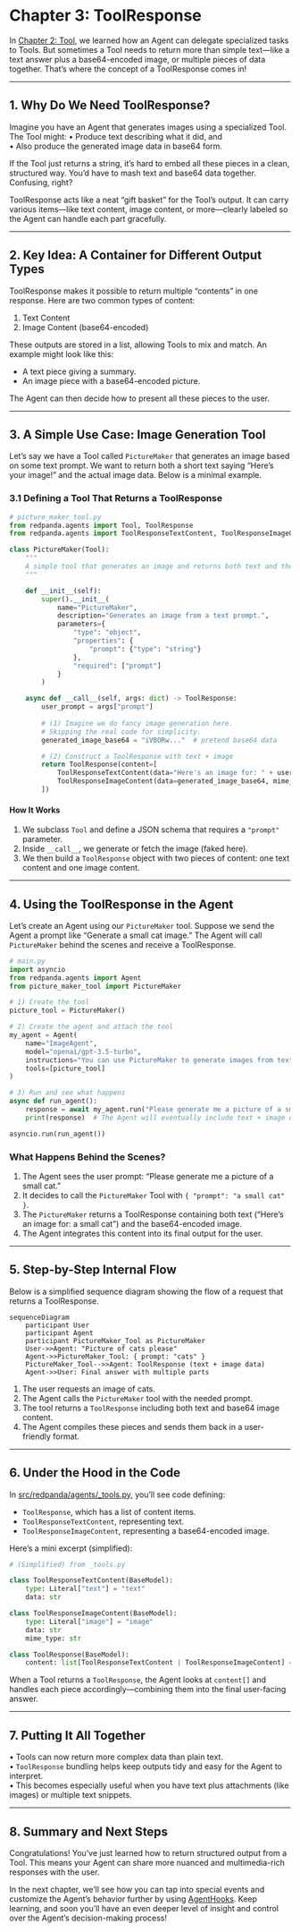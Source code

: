 # Chapter 3: ToolResponse

In [Chapter 2: Tool](02_tool_.md), we learned how an Agent can delegate specialized tasks to Tools. But sometimes a Tool needs to return more than simple text—like a text answer plus a base64-encoded image, or multiple pieces of data together. That’s where the concept of a ToolResponse comes in!

---

## 1. Why Do We Need ToolResponse?

Imagine you have an Agent that generates images using a specialized Tool. The Tool might:
• Produce text describing what it did, and  
• Also produce the generated image data in base64 form.

If the Tool just returns a string, it’s hard to embed all these pieces in a clean, structured way. You’d have to mash text and base64 data together. Confusing, right?

ToolResponse acts like a neat “gift basket” for the Tool’s output. It can carry various items—like text content, image content, or more—clearly labeled so the Agent can handle each part gracefully.

---

## 2. Key Idea: A Container for Different Output Types

ToolResponse makes it possible to return multiple “contents” in one response. Here are two common types of content:

1. Text Content  
2. Image Content (base64-encoded)

These outputs are stored in a list, allowing Tools to mix and match. An example might look like this:
- A text piece giving a summary.  
- An image piece with a base64-encoded picture.  

The Agent can then decide how to present all these pieces to the user.  

---

## 3. A Simple Use Case: Image Generation Tool

Let’s say we have a Tool called `PictureMaker` that generates an image based on some text prompt. We want to return both a short text saying “Here’s your image!” and the actual image data. Below is a minimal example.

### 3.1 Defining a Tool That Returns a ToolResponse

```python
# picture_maker_tool.py
from redpanda.agents import Tool, ToolResponse
from redpanda.agents import ToolResponseTextContent, ToolResponseImageContent

class PictureMaker(Tool):
    """
    A simple tool that generates an image and returns both text and the image data.
    """

    def __init__(self):
        super().__init__(
            name="PictureMaker",
            description="Generates an image from a text prompt.",
            parameters={
                "type": "object",
                "properties": {
                    "prompt": {"type": "string"}
                },
                "required": ["prompt"]
            }
        )

    async def __call__(self, args: dict) -> ToolResponse:
        user_prompt = args["prompt"]
        
        # (1) Imagine we do fancy image generation here.
        # Skipping the real code for simplicity.
        generated_image_base64 = "iVBORw..."  # pretend base64 data

        # (2) Construct a ToolResponse with text + image
        return ToolResponse(content=[
            ToolResponseTextContent(data="Here's an image for: " + user_prompt),
            ToolResponseImageContent(data=generated_image_base64, mime_type="image/png")
        ])
```

#### How It Works
1. We subclass `Tool` and define a JSON schema that requires a `"prompt"` parameter.  
2. Inside `__call__`, we generate or fetch the image (faked here).  
3. We then build a `ToolResponse` object with two pieces of content: one text content and one image content.  

---

## 4. Using the ToolResponse in the Agent

Let’s create an Agent using our `PictureMaker` tool. Suppose we send the Agent a prompt like “Generate a small cat image.” The Agent will call `PictureMaker` behind the scenes and receive a ToolResponse.

```python
# main.py
import asyncio
from redpanda.agents import Agent
from picture_maker_tool import PictureMaker

# 1) Create the tool
picture_tool = PictureMaker()

# 2) Create the agent and attach the tool
my_agent = Agent(
    name="ImageAgent",
    model="openai/gpt-3.5-turbo",
    instructions="You can use PictureMaker to generate images from text.",
    tools=[picture_tool]
)

# 3) Run and see what happens
async def run_agent():
    response = await my_agent.run("Please generate me a picture of a small cat.")
    print(response)  # The Agent will eventually include text + image data in some manner

asyncio.run(run_agent())
```

### What Happens Behind the Scenes?

1. The Agent sees the user prompt: “Please generate me a picture of a small cat.”  
2. It decides to call the `PictureMaker` Tool with `{ "prompt": "a small cat" }`.  
3. The `PictureMaker` returns a ToolResponse containing both text (“Here’s an image for: a small cat”) and the base64-encoded image.  
4. The Agent integrates this content into its final output for the user.

---

## 5. Step-by-Step Internal Flow

Below is a simplified sequence diagram showing the flow of a request that returns a ToolResponse.

```mermaid
sequenceDiagram
    participant User
    participant Agent
    participant PictureMaker_Tool as PictureMaker
    User->>Agent: "Picture of cats please"
    Agent->>PictureMaker_Tool: { prompt: "cats" }
    PictureMaker_Tool-->>Agent: ToolResponse (text + image data)
    Agent->>User: Final answer with multiple parts
```

1. The user requests an image of cats.  
2. The Agent calls the `PictureMaker` tool with the needed prompt.  
3. The tool returns a `ToolResponse` including both text and base64 image content.  
4. The Agent compiles these pieces and sends them back in a user-friendly format.

---

## 6. Under the Hood in the Code

In [src/redpanda/agents/_tools.py](https://github.com/redpanda-data/agent/blob/main/src/redpanda/agents/_tools.py), you’ll see code defining:
- `ToolResponse`, which has a list of content items.  
- `ToolResponseTextContent`, representing text.  
- `ToolResponseImageContent`, representing a base64-encoded image.

Here’s a mini excerpt (simplified):

```python
# (Simplified) from _tools.py

class ToolResponseTextContent(BaseModel):
    type: Literal["text"] = "text"
    data: str

class ToolResponseImageContent(BaseModel):
    type: Literal["image"] = "image"
    data: str
    mime_type: str

class ToolResponse(BaseModel):
    content: list[ToolResponseTextContent | ToolResponseImageContent] = []
```

When a Tool returns a `ToolResponse`, the Agent looks at `content[]` and handles each piece accordingly—combining them into the final user-facing answer.

---

## 7. Putting It All Together

• Tools can now return more complex data than plain text.  
• `ToolResponse` bundling helps keep outputs tidy and easy for the Agent to interpret.  
• This becomes especially useful when you have text plus attachments (like images) or multiple text snippets.

---

## 8. Summary and Next Steps

Congratulations! You’ve just learned how to return structured output from a Tool. This means your Agent can share more nuanced and multimedia-rich responses with the user.

In the next chapter, we’ll see how you can tap into special events and customize the Agent’s behavior further by using [AgentHooks](04_agenthooks_.md). Keep learning, and soon you’ll have an even deeper level of insight and control over the Agent’s decision-making process!
